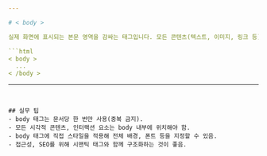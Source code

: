 ```yaml
---

# < body >

실제 화면에 표시되는 본문 영역을 감싸는 태그입니다. 모든 콘텐츠(텍스트, 이미지, 링크 등)는 body 내부에 작성합니다.

```html
< body >
  ...
< /body >
```

---
```


## 실무 팁
- body 태그는 문서당 한 번만 사용(중복 금지).
- 모든 시각적 콘텐츠, 인터랙션 요소는 body 내부에 위치해야 함.
- body 태그에 직접 스타일을 적용해 전체 배경, 폰트 등을 지정할 수 있음.
- 접근성, SEO를 위해 시맨틱 태그와 함께 구조화하는 것이 좋음.
